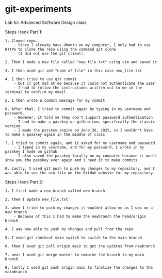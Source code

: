 # git-experiments
Lab for Advanced Software Design class

Steps I took Part 1:
    
    1. Cloned repo. 
        - Since I already have Ubuntu on my computer, I only had to use HTTPS to clone the repo using the command git clone 
        - (I did not use the git client).
    
    2. Then I made a new file called "new_file.txt" using vim and saved it
    
    3. I then used git add "name of file" in this case new_file.txt
    
    4. I then tried to use git commit
        - but it got mad at me because it could not authenticate the user
        - I had to follow the instructions written out to me in the terminal to confirm my email
    
    5. I then wrote a commit message for my commit
    
    6. After that, I tried to commit again by typing in my username and password. 
        - However, it told me they don't support password authentication
        - I had to make a passkey on github.com, specifically the classic version
        - I made the passkey expire on June 30, 2025, so I wouldn't have to make a passkey again in the middle of class
    
    7. I tried to commit again, and it asked for my username and password. 
        - I typed in my username, and for my password, I wrote in my passkey I made on github
        - I also saved the passkey locally on my computer because it won't show you the passkey ever again and i need it to make commits
    
    8. Lastly, I used git push to push my changes to my repository, and I was able to see the new file on the GitHub website for my repository.


Steps I took Part 2:

    1. I first made a new branch called new branch
    
    2. then I update new_file.txt

    3. when I tried to push my changes it wouldnt allow me as I was on a new branch
        - Because of this I had to make the newbranch the head/origin branch

    4. I was now able to push my changes and pull from the repo

    5. I used git checkout main switch to switch to the main branch

    6. then I used git pull origin main to get the updates from newbranch

    7. next I used git merge master to combine the branch to my main branch

    8. lastly I used git push origin main to finalize the changes to the mainbranch
